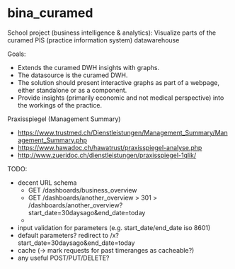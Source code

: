 # bina_curamed
School project (business intelligence &amp; analytics): Visualize parts of the curamed PIS (practice information system) datawarehouse

Goals:
  - Extends the curamed DWH insights with graphs.
  - The datasource is the curamed DWH.
  - The solution should present interactive graphs as part of a webpage, either standalone or as a component.
  - Provide insights (primarily economic and not medical perspective) into the workings of the practice. 
  
Praxisspiegel (Management Summary)

- https://www.trustmed.ch/Dienstleistungen/Management_Summary/Management_Summary.php
- https://www.hawadoc.ch/hawatrust/praxisspiegel-analyse.php
- http://www.zueridoc.ch/dienstleistungen/praxisspiegel-1qlik/
  
  
TODO:
- decent URL schema
  - GET /dashboards/business_overview
  - GET /dashboards/another_overview > 301 > /dashboards/another_overview?start_date=30daysago&end_date=today
  - 
- input validation for parameters (e.g. start_date/end_date iso 8601)
- default parameters? redirect to /x?start_date=30daysago&end_date=today
- cache (-> mark requests for past timeranges as cacheable?)
- any useful POST/PUT/DELETE?
